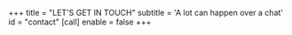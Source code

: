 +++
title = "LET'S GET IN TOUCH"
subtitle = 'A lot can happen over a chat'
id = "contact"
[call]
    enable = false
+++